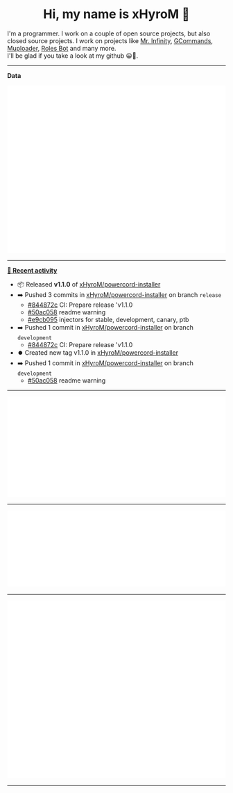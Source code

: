 <p align="center">
    <!-- <img src="https://avatars.githubusercontent.com/u/56601352" width="192" alt="hyro's pfp" /> -->
    <h1 align="center">Hi, my name is xHyroM 👋</h1>
</p>

I'm a programmer. I work on a couple of open source projects, but also closed source projects. I work on projects like [Mr. Infinity](https://discord.com/oauth2/authorize?client_id=720321585625694239&scope=bot%20applications.commands&permissions=8&redirect_uri=https://blobs.gq/imanager&prompt=consent&response_type=code), [GCommands](https://github.com/Garlic-Team/GCommands), [Muploader](https://github.com/xHyroM/Muploder), [Roles Bot](https://github.com/xHyroM/roles-bot) and many more.  
I'll be glad if you take a look at my github 😀👀.

___
**Data**

<img src="https://github.com/xHyroM/xHyroM/blob/master/.cache/base.svg">

___

**[📰 Recent activity](https://github.com/xHyroM)**
* 📦 Released **v1.1.0** of [xHyroM/powercord-installer](https://github.com/xHyroM/powercord-installer)
* ➡️ Pushed 3 commits in [xHyroM/powercord-installer](https://github.com/xHyroM/powercord-installer) on branch `release`
  * [#844872c](https://github.com/xHyroM/powercord-installer/commit/844872c) CI: Prepare release &#39;v1.1.0
  * [#50ac058](https://github.com/xHyroM/powercord-installer/commit/50ac058) readme warning
  * [#e9cb095](https://github.com/xHyroM/powercord-installer/commit/e9cb095) injectors for stable, development, canary, ptb
* ➡️ Pushed 1 commit in [xHyroM/powercord-installer](https://github.com/xHyroM/powercord-installer) on branch `development`
  * [#844872c](https://github.com/xHyroM/powercord-installer/commit/844872c) CI: Prepare release &#39;v1.1.0
* ⏺️ Created new tag v1.1.0 in [xHyroM/powercord-installer](https://github.com/xHyroM/powercord-installer)
* ➡️ Pushed 1 commit in [xHyroM/powercord-installer](https://github.com/xHyroM/powercord-installer) on branch `development`
  * [#50ac058](https://github.com/xHyroM/powercord-installer/commit/50ac058) readme warning


___

<img src="https://github.com/xHyroM/xHyroM/blob/master/.cache/isocalendar.svg">

___

<img src="https://github.com/xHyroM/xHyroM/blob/master/.cache/languages.svg">

___

<img src="https://github.com/xHyroM/xHyroM/blob/master/.cache/achievements.svg">

___
